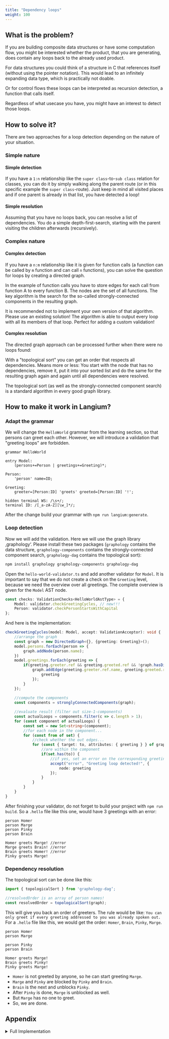 ```yaml
---
title: "Dependency loops"
weight: 100
---
```


## What is the problem?

If you are building composite data structures or have some computation flow, you might be interested whether the product, that you are generating, does contain any loops back to the already used product.

For data structures you could think of a structure in C that references itself (without using the pointer notation). This would lead to an infinitely expanding data type, which is practically not doable.

Or for control flows these loops can be interpreted as recursion detection, a function that calls itself.

Regardless of what usecase you have, you might have an interest to detect those loops.

## How to solve it?

There are two approaches for a loop detection depending on the nature of your situation.

### Simple nature

#### Simple detection

If you have a `1:n` relationship like the `super class`-to-`sub class` relation for classes, you can do it by simply walking along the parent route (or in this specific example the `super class`-route). Just keep in mind all visited places and if one parent is already in that list, you have detected a loop!

#### Simple resolution

Assuming that you have no loops back, you can resolve a list of dependencies.
You do a simple depth-first-search, starting with the parent visiting the children afterwards (recursively).

### Complex nature

#### Complex detection

If you have a `n:m` relationship like it is given for function calls (a function can be called by `m` function and can call `n` functions), you can solve the question for loops by creating a directed graph.

In the example of function calls you have to store edges for each call from function A to every function B. The nodes are the set of all functions. The key algorithm is the search for the so-called strongly-connected components in the resulting graph.

It is recommended not to implement your own version of that algorithm. Please use an existing solution! The algorithm is able to output every loop with all its members of that loop. Perfect for adding a custom validation!

#### Complex resolution

The directed graph approach can be processed further when there were no loops found:

With a "topological sort" you can get an order that respects all dependencies. Means more or less: You start with the node that has no dependencies, remove it, put it into your sorted list and do the same for the resulting graph again and again until all dependencies were resolved.

The topological sort (as well as the strongly-connected component search) is a standard algorithm in every good graph library.

## How to make it work in Langium?

### Adapt the grammar

We will change the `HelloWorld` grammar from the learning section, so that persons can greet each other. However, we will introduce a validation that "greeting loops" are forbidden.

```langium
grammar HelloWorld

entry Model:
    (persons+=Person | greetings+=Greeting)*;

Person:
    'person' name=ID;

Greeting:
    greeter=[Person:ID] 'greets' greeted=[Person:ID] '!';

hidden terminal WS: /\s+/;
terminal ID: /[_a-zA-Z][\w_]*/;
````

After the change build your grammar with `npm run langium:generate`.

### Loop detection

Now we will add the validation. Here we will use the graph library ‚graphology‘. Please install these two packages (`graphology` contains the data structure, `graphology-components` contains the strongly-connected component search, `graphology-dag` contains the topological sort):

```bash
npm install graphology graphology-components graphology-dag
```

Open the `hello-world-validator.ts` and add another validator for `Model`. It is important to say that we do not create a check on the `Greeting` level, because we need the overview over all greetings. The complete overview is given for the `Model` AST node.

```typescript
const checks: ValidationChecks<HelloWorldAstType> = {
    Model: validator.checkGreetingCycles, // new!!!
    Person: validator.checkPersonStartsWithCapital
};
```

And here is the implementation:

```typescript
checkGreetingCycles(model: Model, accept: ValidationAcceptor): void {
    //arrange the graph
    const graph = new DirectedGraph<{}, {greeting: Greeting}>();
    model.persons.forEach(person => {
        graph.addNode(person.name);
    })
    model.greetings.forEach(greeting => {
        if(greeting.greeter.ref && greeting.greeted.ref && !graph.hasDirectedEdge(greeting.greeter.ref.name, greeting.greeted.ref.name)) {
            graph.addEdge(greeting.greeter.ref.name, greeting.greeted.ref.name, {
                greeting
            });
        }
    });
    
    //compute the components
    const components = stronglyConnectedComponents(graph);

    //evaluate result (filter out size-1-components)
    const actualLoops = components.filter(c => c.length > 1);
    for (const component of actualLoops) {
        const set = new Set<string>(component);
        //for each node in the component...
        for (const from of set) {
            //check whether the out edges...
            for (const { target: to, attributes: { greeting } } of graph.outEdgeEntries(from)) {
                //are within the component
                if(set.has(to)) {
                    //if yes, set an error on the corresponding greeting
                    accept("error", "Greeting loop detected!", {
                        node: greeting
                    });
                }
            }
        }
    }
}
```

After finishing your validator, do not forget to build your project with `npm run build`.
So a `.hello` file like this one, would have 3 greetings with an error:

```plaintext
person Homer
person Marge
person Pinky
person Brain

Homer greets Marge! //error
Marge greets Brain! //error
Brain greets Homer! //error
Pinky greets Marge!
```

### Dependency resolution

The topological sort can be done like this:

```typescript
import { topologicalSort } from 'graphology-dag‘;

//resolvedOrder is an array of person names!
const resolvedOrder = topologicalSort(graph);
```

This will give you back an order of greeters. The rule would be like: `You can only greet if every greeting addressed to you was already spoken out.`
For a `.hello` file like this, we would get the order: `Homer`, `Brain`, `Pinky`, `Marge`.

```plaintext
person Homer
person Marge

person Pinky
person Brain

Homer greets Marge!
Brain greets Pinky!
Pinky greets Marge!
```

* `Homer` is not greeted by anyone, so he can start greeting `Marge`.
* `Marge` and `Pinky` are blocked by `Pinky` and `Brain`.
* `Brain` is the next and unblocks `Pinky`.
* After `Pinky` is done, `Marge` is unblocked as well.
* But `Marge` has no one to greet.
* So, we are done.

## Appendix

<details>
<summary>Full Implementation</summary>

```ts
import type { ValidationAcceptor, ValidationChecks } from 'langium';
import type { Greeting, HelloWorldAstType, Model } from './generated/ast.js';
import type { HelloWorldServices } from './hello-world-module.js';
import { DirectedGraph } from 'graphology';
import { stronglyConnectedComponents } from 'graphology-components';
import { topologicalSort } from 'graphology-dag';

/**
 * Register custom validation checks.
 */
export function registerValidationChecks(services: HelloWorldServices) {
    const registry = services.validation.ValidationRegistry;
    const validator = services.validation.HelloWorldValidator;
    const checks: ValidationChecks<HelloWorldAstType> = {
        Model: validator.checkGreetingCycles,
        //Not needed for this example
        //Person: validator.checkPersonStartsWithCapital
    };
    registry.register(checks, validator);
}

/**
 * Implementation of custom validations.
 */
export class HelloWorldValidator {
    checkGreetingCycles(model: Model, accept: ValidationAcceptor): void {
        //arrange the graph
        const graph = new DirectedGraph<{}, {greeting: Greeting}>();
        model.persons.forEach(person => {
            graph.addNode(person.name);
        })
        model.greetings.forEach(greeting => {
            if(greeting.greeter.ref && greeting.greeted.ref && !graph.hasDirectedEdge(greeting.greeter.ref.name, greeting.greeted.ref.name)) {
                graph.addEdge(greeting.greeter.ref.name, greeting.greeted.ref.name, {
                    greeting
                });
            }
        });
        
        //compute the components
        const components = stronglyConnectedComponents(graph);

        //evaluate result (filter out size-1-components)
        const actualLoops = components.filter(c => c.length > 1);
        for (const component of actualLoops) {
            const set = new Set<string>(component);
            //for each node in the component...
            for (const from of set) {
                //check whether the out edges...
                for (const { target: to, attributes: { greeting } } of graph.outEdgeEntries(from)) {
                    //are within the component
                    if(set.has(to)) {
                        //if yes, set an error on the corresponding greeting
                        accept("error", "Greeting loop detected!", {
                            node: greeting
                        });
                    }
                }
            }
        }

        //resolve all dependencies
        if(actualLoops.length === 0) {
            const resolvedOrder = topologicalSort(graph);
            //this is done as a hint, just for demonstration purposes
            accept('hint', "Please greet in the following greeter order: "+resolvedOrder.join(", "), {
                node: model
            });
        }
    }
}
```

</details>
